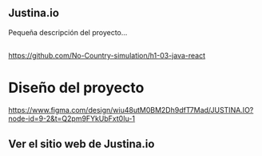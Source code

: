 ## Justina.io 





Pequeña descripción del proyecto...

##
https://github.com/No-Country-simulation/h1-03-java-react


# Diseño del proyecto
https://www.figma.com/design/wiu48utM0BM2Dh9dfT7Mad/JUSTINA.IO?node-id=9-2&t=Q2pm9FYkUbFxt0Iu-1

## Ver el sitio web de Justina.io



